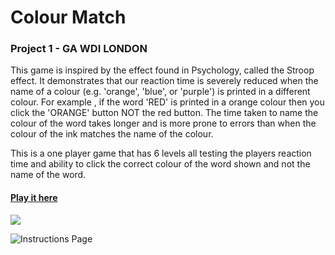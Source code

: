 # Colour Match

### Project 1 - GA WDI LONDON

This game is inspired by the effect found in Psychology, called the Stroop effect. It demonstrates that our reaction time is severely reduced when the name of a colour (e.g. 'orange', 'blue', or 'purple') is printed in a different colour. For example , if the word 'RED' is printed in a orange colour then you click the 'ORANGE' button NOT the red button. The time taken to name the colour of the word takes longer and is more prone to errors than when the colour of the ink matches the name of the colour.

This is a one player game that has 6 levels all testing the players reaction time and ability to click the correct colour of the word shown and not the name of the word.

#### [Play it here](http://colour-match-game.herokuapp.com/)

![](./images/instructions-page.jpg)

![Instructions Page](screenshots/instructions-page.png)
